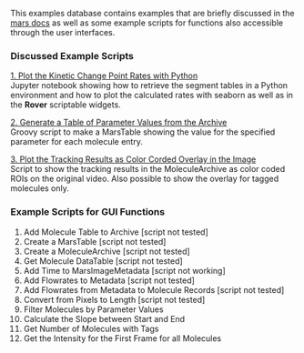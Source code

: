 This examples database contains examples that are briefly discussed in the [mars docs]() as well as some example scripts for functions also accessible through the user interfaces.

### Discussed Example Scripts
[1. Plot the Kinetic Change Point Rates with Python](https://github.com/duderstadt-lab/mars-tutorials/blob/master/Example_scripts_and_notebooks/KCP_widget_and_jupyter_plot.ipynb)  
Jupyter notebook showing how to retrieve the segment tables in a Python environment and how to plot the calculated rates with seaborn as well as in the **Rover** scriptable widgets.

[2. Generate a Table of Parameter Values from the Archive](https://github.com/duderstadt-lab/mars-tutorials/blob/master/Example_scripts_and_notebooks/Generate_a_table_of_parameter_values.groovy)  
Groovy script to make a MarsTable showing the value for the specified parameter for each molecule entry.

[3. Plot the Tracking Results as Color Corded Overlay in the Image](https://github.com/duderstadt-lab/mars-tutorials/blob/master/Example_scripts_and_notebooks/Color_coded_tracks_overlay)  
Script to show the tracking results in the MoleculeArchive as color coded ROIs on the original video. Also possible to show the overlay for tagged molecules only.


### Example Scripts for GUI Functions
1. Add Molecule Table to Archive [script not tested]
2. Create a MarsTable [script not tested]
3. Create a MoleculeArchive [script not tested]
4. Get Molecule DataTable [script not tested]
5. Add Time to MarsImageMetadata [script not working]
6. Add Flowrates to Metadata [script not tested]
7. Add Flowrates from Metadata to Molecule Records [script not tested]
8. Convert from Pixels to Length [script not tested]
9. Filter Molecules by Parameter Values
10. Calculate the Slope between Start and End
11. Get Number of Molecules with Tags
12. Get the Intensity for the First Frame for all Molecules 
